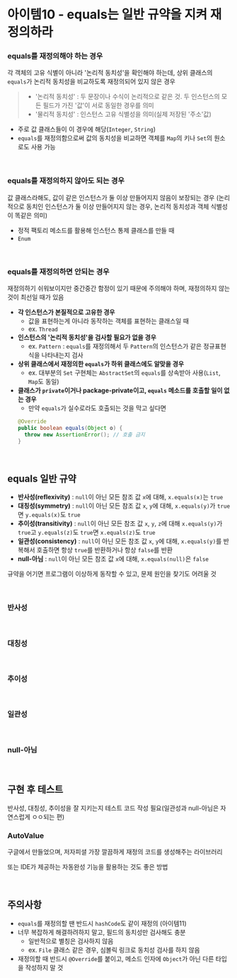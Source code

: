 # 아이템10 - equals는 일반 규약을 지켜 재정의하라

### equals를 재정의해야 하는 경우
각 객체의 고유 식별이 아니라 '논리적 동치성'을 확인해야 하는데, 상위 클래스의 ```equals```가 논리적 동치성을 비교하도록 재정의되어 있지 않은 경우
> - '논리적 동치성' : 두 문장이나 수식이 논리적으로 같은 것. 두 인스턴스의 모든 필드가 가진 '값'이 서로 동일한 경우를 의미
> - '물리적 동치성' : 인스턴스 고유 식별성을 의미(실제 저장된 '주소'값)

- 주로 값 클래스들이 이 경우에 해당(```Integer```, ```String```)
- ```equals```를 재정의함으로써 값의 동치성을 비교하면 객체를 ```Map```의 키나 ```Set```의 원소로도 사용 가능

<br />

### equals를 재정의하지 않아도 되는 경우
값 클래스라해도, 값이 같은 인스턴스가 둘 이상 만들어지지 않음이 보장되는 경우 (논리적으로 동치인 인스턴스가 둘 이상 만들어지지 않는 경우, 논리적 동치성과 객체 식별성이 똑같은 의미)
- 정적 팩토리 메소드를 활용해 인스턴스 통제 클래스를 만들 때
- ```Enum```

<br />

### equals를 재정의하면 안되는 경우
재정의하기 쉬워보이지만 중간중간 함정이 있기 때문에 주의해야 하며, 재정의하지 않는 것이 최선일 때가 있음
- **각 인스턴스가 본질적으로 고유한 경우**
  - 값을 표현하는게 아니라 동작하는 객체를 표현하는 클래스일 때
  - ex. ```Thread```
- **인스턴스의 '논리적 동치성'을 검사할 필요가 없을 경우**
  - ex. ```Pattern``` : ```equals```를 재정의해서 두 ```Pattern```의 인스턴스가 같은 정규표현식을 나타내는지 검사
- **상위 클래스에서 재정의한 ```equals```가 하위 클래스에도 알맞을 경우**
  - ex. 대부분의 ```Set``` 구현체는 ```AbstractSet```의 ```equals```를 상속받아 사용(```List```, ```Map```도 동일)
- **클래스가 ```private```이거나 package-private이고, ```equals``` 메소드를 호출할 일이 없는 경우**
  - 만약 ```equals```가 실수로라도 호출되는 것을 막고 싶다면
  ```JAVA
  @Override
  public boolean equals(Object o) {
    throw new AssertionError(); // 호출 금지
  }
  ```

<br />

## equals 일반 규약
- **반사성(reflexivity)** : ```null```이 아닌 모든 참조 값 ```x```에 대해, ```x.equals(x)```는 ```true```
- **대칭성(symmetry)** : ```null```이 아닌 모든 참조 값 ```x```, ```y```에 대해, ```x.equals(y)```가 ```true```면 ```y.equals(x)```도 ```true```
- **추이성(transitivity)** : ```null```이 아닌 모든 참조 값 ```x```, ```y```, ```z```에 대해 ```x.equals(y)```가 ```true```고 ```y.equals(z)```도 ```true```면 ```x.equals(z)```도 ```true```
- **일관성(consistency)** : ```null```이 아닌 모든 참조 값 ```x```, ```y```에 대해, ```x.equals(y)```를 반복해서 호출하면 항상 ```true```를 반환하거나 항상 ```false```를 반환
- **null-아님** : ```null```이 아닌 모든 참조 값 ```x```에 대해, ```x.equals(null)```은 ```false```

규약을 어기면 프로그램이 이상하게 동작할 수 있고, 문제 원인을 찾기도 어려울 것

<br />

### 반사성

<br />

### 대칭성

<br />

### 추이성

<br />

### 일관성

<br />

### null-아님

<br />

## 구현 후 테스트
반사성, 대칭성, 추이성을 잘 지키는지 테스트 코드 작성 필요(일관성과 null-아님은 자연스럽게 ㅇㅇ되는 편)

### AutoValue
구글에서 만들었으며, 저자피셜 가장 깔끔하게 재정의 코드를 생성해주는 라이브러리

또는 IDE가 제공하는 자동완성 기능을 활용하는 것도 좋은 방법

<br />

## 주의사항
- ```equals```를 재정의할 땐 반드시 ```hashCode```도 같이 재정의 (아이템11)
- 너무 복잡하게 해결하려하지 말고, 필드의 동치성만 검사해도 충분
  - 일반적으로 별칭은 검사하지 않음
  - ex. ```File``` 클래스 같은 경우, 심볼릭 링크로 동치성 검사를 하지 않음
- 재정의할 때 반드시 ```@Override```를 붙이고, 메소드 인자에 ```Object```가 아닌 다른 타입을 작성하지 말 것
